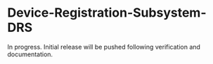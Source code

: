 # Device-Registration-Subsystem-DRS
In progress.  Initial release will be pushed following verification and documentation.
